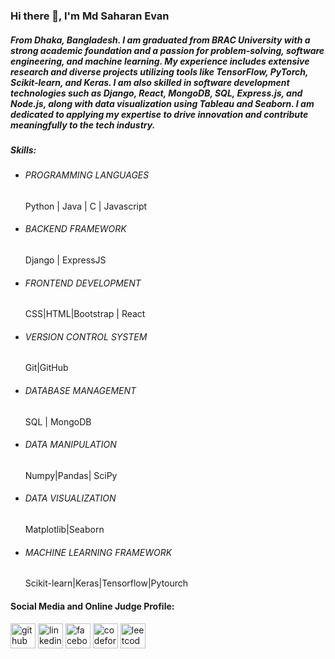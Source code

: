 ### Hi there 👋, I'm Md Saharan Evan
##### From Dhaka, Bangladesh. I am graduated from BRAC University with a strong academic foundation and a passion for problem-solving, software engineering, and machine learning. My experience includes extensive research and diverse projects utilizing tools like TensorFlow, PyTorch, Scikit-learn, and Keras. I am also skilled in software development technologies such as Django, React, MongoDB, SQL, Express.js, and Node.js, along with data visualization using Tableau and Seaborn. I am dedicated to applying my expertise to drive innovation and contribute meaningfully to the tech industry.

##### Skills: 
 - ###### PROGRAMMING LANGUAGES 
   Python | Java | C | Javascript
 - ###### BACKEND FRAMEWORK
   Django | ExpressJS
 - ###### FRONTEND DEVELOPMENT 
   CSS|HTML|Bootstrap | React
 - ###### VERSION CONTROL SYSTEM 
   Git|GitHub
 - ###### DATABASE MANAGEMENT 
   SQL | MongoDB
 - ###### DATA MANIPULATION  
   Numpy|Pandas| SciPy
 - ###### DATA VISUALIZATION 
   Matplotlib|Seaborn
 - ###### MACHINE LEARNING FRAMEWORK 
   Scikit-learn|Keras|Tensorflow|Pytourch

#### Social Media and Online Judge Profile:

[<img src='https://cdn.jsdelivr.net/npm/simple-icons@3.0.1/icons/github.svg' alt='github' height='40'>](https://github.com/https://github.com/Md-Saharan-Evan/Md-Saharan-Evan)  [<img src='https://cdn.jsdelivr.net/npm/simple-icons@3.0.1/icons/linkedin.svg' alt='linkedin' height='40'>](https://www.linkedin.com/in/https://www.linkedin.com/in/md-saharan-evan-951b6023a/?trk=opento_sprofile_topcard/)  [<img src='https://cdn.jsdelivr.net/npm/simple-icons@3.0.1/icons/facebook.svg' alt='facebook' height='40'>](https://www.facebook.com/https://www.facebook.com/mdsaharan.evan/)  [<img src='https://cdn.jsdelivr.net/npm/simple-icons@3.0.1/icons/codeforces.svg' alt='codeforces' height='40'>](https://codeforces.com/profile/Saharan_Evan)  [<img src='https://cdn.jsdelivr.net/npm/simple-icons@3.0.1/icons/leetcode.svg' alt='leetcode' height='40'>](https://leetcode.com/u/Md_Saharan_Evan/)  
